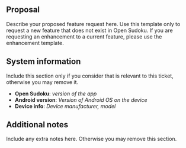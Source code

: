 ## Proposal

Describe your proposed feature request here. Use this template only to
request a new feature that does not exist in Open Sudoku. If you are
requesting an enhancement to a current feature, please use the enhancement
template.

## System information

Include this section only if you consider that is relevant to this ticket,
otherwise you may remove it.

* **Open Sudoku**: *version of the app*
* **Android version**: *Version of Android OS on the device*
* **Device info**: *Device manufacturer, model*

## Additional notes

Include any extra notes here. Otherwise you may remove this section.
